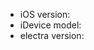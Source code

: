 <!--
  This is not a support forum or generic mailing list.
  This form is exclusively for reporting issues caused directly by the inner workings of electra.

  Direct your jailbreaking questions to one of these fine communities:

    * https://reddit.com/r/jailbreak
    * http://www.jailbreakqa.com/

  Issues which are not related to electra’s code may be closed without comment.

  Before opening an issue make sure you are using the latest version of Electra
  Newest version available at https://coolstar.org/electra/
  
  Please provide any relevant logs, error output, etc. via https://ghostbin.com/ links
-->

  * iOS version:
  * iDevice model:
  * electra version:
